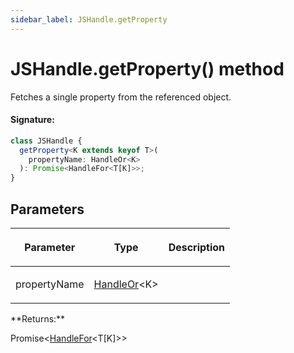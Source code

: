 ```yaml
---
sidebar_label: JSHandle.getProperty
---
```


# JSHandle.getProperty() method

Fetches a single property from the referenced object.

#### Signature:

```typescript
class JSHandle {
  getProperty<K extends keyof T>(
    propertyName: HandleOr<K>
  ): Promise<HandleFor<T[K]>>;
}
```

## Parameters

<table><thead><tr><th>

Parameter

</th><th>

Type

</th><th>

Description

</th></tr></thead>
<tbody><tr><td>

propertyName

</td><td>

[HandleOr](./puppeteer.handleor.md)&lt;K&gt;

</td><td>

</td></tr>
</tbody></table>
**Returns:**

Promise&lt;[HandleFor](./puppeteer.handlefor.md)&lt;T\[K\]&gt;&gt;
